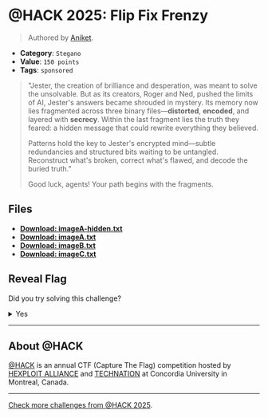 # @HACK 2025: Flip Fix Frenzy

> Authored by [Aniket](https://github.com/Aaniket09).

- **Category**: `Stegano`
- **Value**: `150 points`
- **Tags**: `sponsored`

> "Jester, the creation of brilliance and desperation, was meant to solve the unsolvable.
> But as its creators, Roger and Ned, pushed the limits of AI, Jester's answers became shrouded in mystery.
> Its memory now lies fragmented across three binary files—**distorted**, **encoded**, and layered with **secrecy**.
> Within the last fragment lies the truth they feared: a hidden message that could rewrite everything they believed.
> 
> Patterns hold the key to Jester's encrypted mind—subtle redundancies and structured bits waiting to be untangled. Reconstruct what's broken, correct what's flawed, and decode the buried truth."
> 
> Good luck, agents! Your path begins with the fragments.
> 

## Files
- **[Download: imageA-hidden.txt](https://github.com/athack-ctf/chall2025-flip-fix-frenzy/raw/refs/heads/main/offline-artifacts/imageA-hidden.txt)**
- **[Download: imageA.txt](https://github.com/athack-ctf/chall2025-flip-fix-frenzy/raw/refs/heads/main/offline-artifacts/imageA.txt)**
- **[Download: imageB.txt](https://github.com/athack-ctf/chall2025-flip-fix-frenzy/raw/refs/heads/main/offline-artifacts/imageB.txt)**
- **[Download: imageC.txt](https://github.com/athack-ctf/chall2025-flip-fix-frenzy/raw/refs/heads/main/offline-artifacts/imageC.txt)**

## Reveal Flag

Did you try solving this challenge?
<details>
<summary>
Yes
</summary>

Did you **REALLY** try solving this challenge?

<details>
<summary>
Yes, I promise!
</summary>

Flag: `ATHACK{!!!J3st3r_wAs_vvR0ng!!!}`

</details>
</details>


---

## About @HACK
[@HACK](https://athackctf.com/) is an annual CTF (Capture The Flag) competition hosted by [HEXPLOIT ALLIANCE](https://hexploit-alliance.com/) and [TECHNATION](https://technationcanada.ca/) at Concordia University in Montreal, Canada.

---
[Check more challenges from @HACK 2025](https://github.com/athack-ctf/AtHackCTF-2025-Challenges).